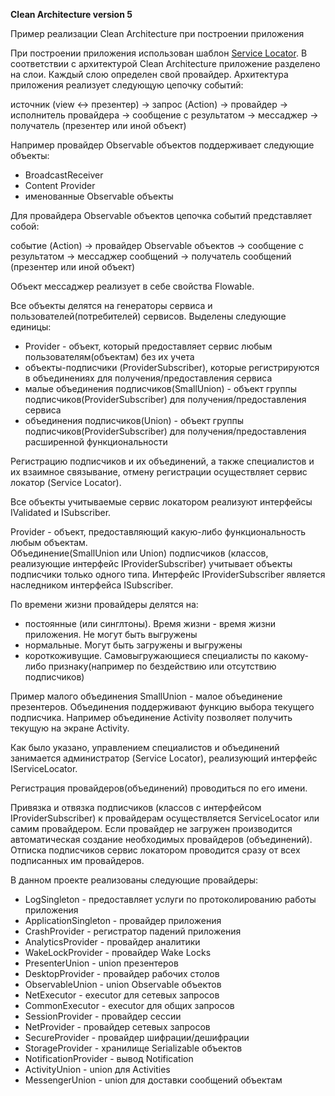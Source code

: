 

**Clean Architecture version 5**
 
Пример реализации Clean Architecture при построении приложения

При построении приложения использован шаблон [Service Locator](https://docs.microsoft.com/en-us/previous-versions/msp-n-p/ff648968(v=pandp.10)). В соответствии с архитектурой Clean Architecture приложение разделено на слои. Каждый слою определен свой провайдер. Архитектура приложения реализует следующую цепочку событий:

 источник (view <-> презентер) -> запрос (Action) -> провайдер -> исполнитель провайдера -> сообщение с результатом -> мессаджер -> получатель (презентер или иной объект)

Например провайдер Observable объектов поддерживает следующие объекты:
- BroadcastReceiver
- Content Provider
- именованные Observable объекты

Для  провайдера Observable объектов цепочка событий представляет собой:

 событие (Action) -> провайдер Observable объектов -> сообщение с результатом -> мессаджер сообщений -> получатель сообщений (презентер или иной объект)

Объект мессаджер  реализует в себе свойства Flowable. 

Все объекты делятся на генераторы сервиса и пользователей(потребителей) сервисов. Выделены следующие единицы:
- Provider - объект, который предоставляет сервис любым пользователям(объектам) без их учета
- объекты-подписчики (ProviderSubscriber), которые регистрируются в объединениях для получения/предоставления сервиса
- малые объединения подписчиков(SmallUnion) - объект группы подписчиков(ProviderSubscriber) для получения/предоставления сервиса
- объединения подписчиков(Union) - объект группы подписчиков(ProviderSubscriber) для получения/предоставления расширенной функциональности

Регистрацию подписчиков и их объединений, а также специалистов и их взаимное связывание, отмену регистрации осуществляет сервис локатор (Service Locator).

Все объекты учитываемые сервис локатором реализуют интерфейсы IValidated и ISubscriber. 

Provider - объект, предоставляющий какую-либо функциональность любым объектам.  
Объединение(SmallUnion или Union) подписчиков (классов, реализующие интерфейс IProviderSubscriber) учитывает объекты подписчики только одного типа. Интерфейс IProviderSubscriber является наследником интерфейса ISubscriber.
    
По времени жизни провайдеры делятся на:
- постоянные (или синглтоны). Время жизни - время жизни приложения. Не могут быть выгружены
- нормальные. Могут быть загружены и выгружены
- короткоживущие. Самовыгружающиеся специалисты по какому-либо признаку(например по бездействию или отсутствию подписчиков)

Пример малого объединения SmallUnion - малое объединение презентеров. Объединения поддерживают функцию выбора текущего подписчика. Например объединение Activity позволяет получить текущую на экране Activity.

Как было указано, управлением специалистов и объединений занимается администратор (Service Locator), реализующий интерфейс IServiceLocator.

Регистрация провайдеров(объединений) проводиться по его имени.

Привязка и отвязка подписчиков (классов с интерфейсом IProviderSubscriber) к провайдерам осуществляется ServiceLocator или самим провайдером. Если провайдер не загружен производится автоматическая создание необходимых провайдеров (объединений). Отписка подписчиков сервис локатором проводится сразу от всех подписанных им провайдеров. 

В данном проекте реализованы следующие провайдеры:
- LogSingleton - предоставляет услуги по протоколированию работы приложения
- ApplicationSingleton - провайдер приложения
- CrashProvider - регистратор падений приложения
- AnalyticsProvider - провайдер аналитики
- WakeLockProvider - провайдер Wake Locks
- PresenterUnion - union презентеров
- DesktopProvider - провайдер рабочих столов
- ObservableUnion - union Observable объектов
- NetExecutor - executor для сетевых запросов
- CommonExecutor - executor для общих запросов
- SessionProvider - провайдер сессии
- NetProvider - провайдер сетевых запросов
- SecureProvider - провайдер шифрации/дешифрации
- StorageProvider - хранилище Serializable объектов
- NotificationProvider - вывод Notification
- ActivityUnion - union для Activities
- MessengerUnion - union для доставки сообщений объектам
